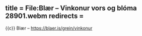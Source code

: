 title = File:Blær – Vinkonur vors og blóma 28901.webm
redirects =
---

{{c}} Blær – https://blaer.is/grein/vinkonur